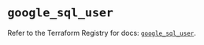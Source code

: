 # `google_sql_user`

Refer to the Terraform Registry for docs: [`google_sql_user`](https://registry.terraform.io/providers/hashicorp/google-beta/6.1.0/docs/resources/google_sql_user).
